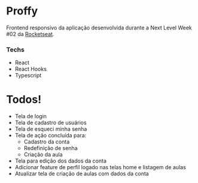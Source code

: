 # Proffy

Frontend responsivo da aplicação desenvolvida durante a Next Level Week #02 da [Rocketseat](https://rocketseat.com.br/).

### Techs
  - React
  - React Hooks
  - Typescript

# Todos!
  - Tela de login
  - Tela de cadastro de usuários 
  - Tela de esqueci minha senha
  - Tela de ação concluída para:
    - Cadastro da conta
    - Redefinição de senha
    - Criação da aula
  - Tela para edição dos dados da conta
  - Adicionar feature de perfil logado nas telas home e listagem de aulas
  - Atualizar tela de criação de aulas com dados da conta
